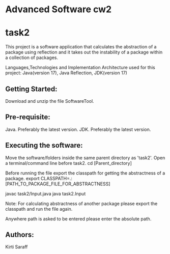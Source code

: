 # Advanced Software cw2
# task2

This project is a software application that calculates the abstraction of a package using reflection and it takes out the instability of a package within a collection of packages. 

Languages,Technologies and Implementation Architecture used for this project:
Java(version 17), Java Reflection, JDK(version 17)

## Getting Started:
Download and unzip the file SoftwareTool.

## Pre-requisite: 
Java. Preferably the latest version.
JDK. Preferably the latest version.

## Executing the software:
Move the software/folders inside the same parent directory as 'task2'.
Open a terminal/command line before task2.
cd [Parent_directory]

Before running the file export the classpath for getting the abstractness of a package. 
export CLASSPATH=.:[PATH_TO_PACKAGE_FILE_FOR_ABSTRACTNESS]

javac task2/Input.java
java task2.Input

Note: For calculating abstractness of another package please export the classpath and run the file again.

Anywhere path is asked to be entered please enter the absolute path.

## Authors:
Kirti Saraff 










